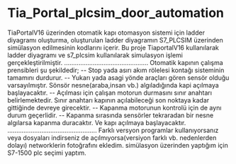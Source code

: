 # Tia_Portal_plcsim_door_automation
TiaPortalV16  üzerinden otomatik kapı otomasyon sistemi için  ladder diyagramı oluşturma, oluşturulan ladder diyagramın S7_PLCSIM üzerinden simülasyon edilmesinin kodlarını içerir. Bu proje TiaportalV16 kullanılarak ladder diyagramı ve s7_plcsim kullanılarak simulasyon işlemi gerçekleştirilmiştir. 
...............................................
Otomatik kapının çalışma prensibleri şu şekildedir;
-- Stop yada asırı akım rölelesi kontağı sisteminin tamamını durdurur.
-- Yukarı yada asagi yönde araçları gören sensör olduğu varsayılmıştır. Sönsör nesne(araba,insan vb.)  algıladığında kapi açılmaya başlayacaktır.
-- Açılması için çalışan motorun durmasını sınır anahtarı belirlemektedir. Sınır anahtarı kapının açılabileceği son noktaya kadar gittiğinde devreye girecektir. 
-- Kapanma motorunun kontrolü için de aynı durum geçerlidir. 
-- Kapanma sırasında sensörler tekraradan bir nesne algılarsa kapanma duracaktır. Ve kapı açılmaya başlayacaktır. 
..................................................
Farklı versyon programlar kullanıyorsanız veya dosyaları indirseniz de açılmıyorsa(versiyon farklı vb. nedenlerden dolayı) networklerin fotoğrafını ekledim. 
simülasyon üzerinden yaptığım için S7-1500 plc seçimi yaptım. 
